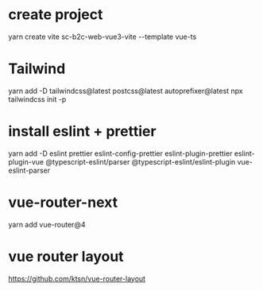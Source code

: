 # create project

yarn create vite sc-b2c-web-vue3-vite --template vue-ts

# Tailwind

yarn add -D tailwindcss@latest postcss@latest autoprefixer@latest npx tailwindcss init -p

# install eslint + prettier

yarn add -D eslint prettier eslint-config-prettier eslint-plugin-prettier eslint-plugin-vue @typescript-eslint/parser @typescript-eslint/eslint-plugin vue-eslint-parser

# vue-router-next

yarn add vue-router@4

# vue router layout

https://github.com/ktsn/vue-router-layout
